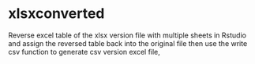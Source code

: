 # xlsxconverted
Reverse excel table of the xlsx version file with multiple sheets in Rstudio and assign the reversed table back into the original file
then use the write csv function to generate csv version excel file, 
